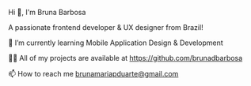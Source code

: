 Hi 👋, I'm Bruna Barbosa

A passionate frontend developer & UX designer from Brazil!

🌱 I’m currently learning Mobile Application Design & Development

👨‍💻 All of my projects are available at https://github.com/brunadbarbosa

📫 How to reach me brunamariapduarte@gmail.com
